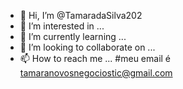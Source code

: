 - 👋 Hi, I’m @TamaradaSilva202
- 👀 I’m interested in ...
- 🌱 I’m currently learning ...
- 💞️ I’m looking to collaborate on ...
- 📫 How to reach me ...
 #meu email é tamaranovosnegociostic@gmail.com
 


<!---
TamaradaSilva2022/TamaradaSilva2022 is a ✨ special ✨ repository because its `README.md` (this file) appears on your GitHub profile.
You can click the Preview link to take a look at your changes.
--->
